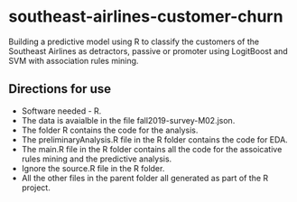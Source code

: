 # southeast-airlines-customer-churn

Building a predictive model using R to classify the customers of the Southeast Airlines as detractors, passive or promoter using LogitBoost and SVM with association rules mining.  
## Directions for use
- Software needed - R.
- The data is avaialble in the file fall2019-survey-M02.json.
- The folder R contains the code for the analysis.
- The preliminaryAnalysis.R file in the R folder contains the code for EDA.
- The main.R file in the R folder contains all the code for the assoicative rules mining and the predictive analysis.
- Ignore the source.R file in the R folder.
- All the other files in the parent folder all generated as part of the R project.
